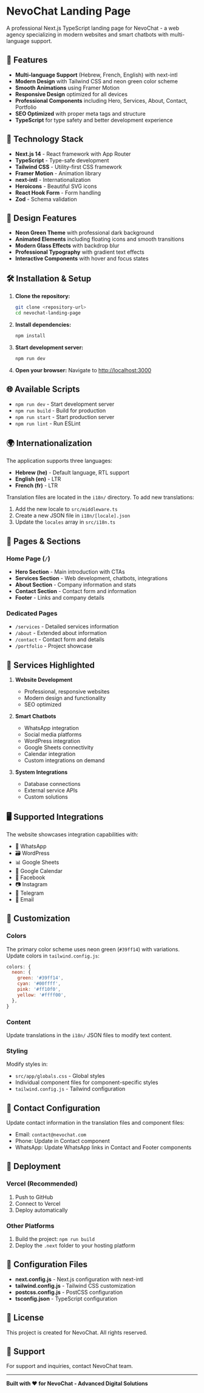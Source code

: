 # NevoChat Landing Page

A professional Next.js TypeScript landing page for NevoChat - a web agency specializing in modern websites and smart chatbots with multi-language support.

## 🌟 Features

- **Multi-language Support** (Hebrew, French, English) with next-intl
- **Modern Design** with Tailwind CSS and neon green color scheme
- **Smooth Animations** using Framer Motion
- **Responsive Design** optimized for all devices
- **Professional Components** including Hero, Services, About, Contact, Portfolio
- **SEO Optimized** with proper meta tags and structure
- **TypeScript** for type safety and better development experience

## 🚀 Technology Stack

- **Next.js 14** - React framework with App Router
- **TypeScript** - Type-safe development
- **Tailwind CSS** - Utility-first CSS framework
- **Framer Motion** - Animation library
- **next-intl** - Internationalization
- **Heroicons** - Beautiful SVG icons
- **React Hook Form** - Form handling
- **Zod** - Schema validation

## 🎨 Design Features

- **Neon Green Theme** with professional dark background
- **Animated Elements** including floating icons and smooth transitions
- **Modern Glass Effects** with backdrop blur
- **Professional Typography** with gradient text effects
- **Interactive Components** with hover and focus states
## 🛠️ Installation & Setup

1. **Clone the repository:**
   ```bash
   git clone <repository-url>
   cd nevochat-landing-page
   ```

2. **Install dependencies:**
   ```bash
   npm install
   ```

3. **Start development server:**
   ```bash
   npm run dev
   ```

4. **Open your browser:**
   Navigate to [http://localhost:3000](http://localhost:3000)

## 🌐 Available Scripts

- `npm run dev` - Start development server
- `npm run build` - Build for production
- `npm run start` - Start production server
- `npm run lint` - Run ESLint

## 🌍 Internationalization

The application supports three languages:

- **Hebrew (he)** - Default language, RTL support
- **English (en)** - LTR
- **French (fr)** - LTR

Translation files are located in the `i18n/` directory. To add new translations:

1. Add the new locale to `src/middleware.ts`
2. Create a new JSON file in `i18n/[locale].json`
3. Update the `locales` array in `src/i18n.ts`

## 📱 Pages & Sections

### Home Page (`/`)
- **Hero Section** - Main introduction with CTAs
- **Services Section** - Web development, chatbots, integrations
- **About Section** - Company information and stats
- **Contact Section** - Contact form and information
- **Footer** - Links and company details

### Dedicated Pages
- `/services` - Detailed services information
- `/about` - Extended about information
- `/contact` - Contact form and details
- `/portfolio` - Project showcase

## 🎯 Services Highlighted

1. **Website Development**
   - Professional, responsive websites
   - Modern design and functionality
   - SEO optimized

2. **Smart Chatbots**
   - WhatsApp integration
   - Social media platforms
   - WordPress integration
   - Google Sheets connectivity
   - Calendar integration
   - Custom integrations on demand

3. **System Integrations**
   - Database connections
   - External service APIs
   - Custom solutions

## 🖥️ Supported Integrations

The website showcases integration capabilities with:

- 💬 WhatsApp
- 🗃️ WordPress
- 📊 Google Sheets
- 📅 Google Calendar
- 📘 Facebook
- 📷 Instagram
- 💬 Telegram
- 📧 Email

## 🎨 Customization

### Colors
The primary color scheme uses neon green (`#39ff14`) with variations. Update colors in `tailwind.config.js`:

```javascript
colors: {
  neon: {
    green: '#39ff14',
    cyan: '#00ffff',
    pink: '#ff10f0',
    yellow: '#ffff00',
  },
}
```

### Content
Update translations in the `i18n/` JSON files to modify text content.

### Styling
Modify styles in:
- `src/app/globals.css` - Global styles
- Individual component files for component-specific styles
- `tailwind.config.js` - Tailwind configuration

## 📧 Contact Configuration

Update contact information in the translation files and component files:

- Email: `contact@nevochat.com`
- Phone: Update in Contact component
- WhatsApp: Update WhatsApp links in Contact and Footer components

## 🚀 Deployment

### Vercel (Recommended)
1. Push to GitHub
2. Connect to Vercel
3. Deploy automatically

### Other Platforms
1. Build the project: `npm run build`
2. Deploy the `.next` folder to your hosting platform

## 🔧 Configuration Files

- **next.config.js** - Next.js configuration with next-intl
- **tailwind.config.js** - Tailwind CSS customization
- **postcss.config.js** - PostCSS configuration
- **tsconfig.json** - TypeScript configuration

## 📄 License

This project is created for NevoChat. All rights reserved.

## 🤝 Support

For support and inquiries, contact NevoChat team.

---

**Built with ❤️ for NevoChat - Advanced Digital Solutions**
